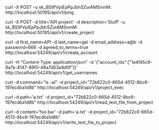 curl -X POST -u sk_BS9fVpiEpPpJbhSZurAMSnmM: http://localhost:50195/api/v1/ping

curl -X POST -d title='API project' -d description='Stuff' -u sk_BS9fVpiEpPpJbhSZurAMSnmM: http://localhost:50195/api/v1/create_project

curl -d first_name=API -d last_name=gal -d email_address=a@b -d password=666 -d agreed_to_terms=true http://localhost:54249/api/v1/create_account

curl -H "Content-Type: application/json" -d '{"account_ids":["1a4f45c9-9a7e-4147-89f0-48a7d03a9d0f"]}' http://localhost:54249/api/v1/get_usernames

curl -d command="ls -al" -d project_id="72b622c0-665d-4512-8bc6-197ecdba1d8b" http://localhost:54249/api/v1/project_exec

curl -d path='a.txt' -d project_id="72b622c0-665d-4512-8bc6-197ecdba1d8b" http://localhost:54249/api/v1/read_text_file_from_project

curl -d content='foo bar' -d path='a.txt' -d project_id="72b622c0-665d-4512-8bc6-197ecdba1d8b" http://localhost:54249/api/v1/write_text_file_to_project